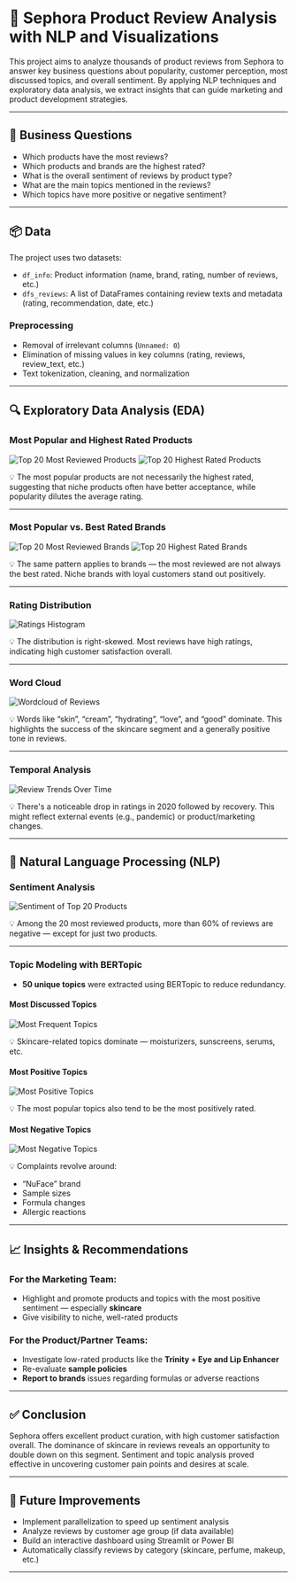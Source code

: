 # 🧴 Sephora Product Review Analysis with NLP and Visualizations

This project aims to analyze thousands of product reviews from Sephora to answer key business questions about popularity, customer perception, most discussed topics, and overall sentiment. By applying NLP techniques and exploratory data analysis, we extract insights that can guide marketing and product development strategies.

---

## 🧠 Business Questions

- Which products have the most reviews?
- Which products and brands are the highest rated?
- What is the overall sentiment of reviews by product type?
- What are the main topics mentioned in the reviews?
- Which topics have more positive or negative sentiment?

---

## 📦 Data

The project uses two datasets:

- `df_info`: Product information (name, brand, rating, number of reviews, etc.)
- `dfs_reviews`: A list of DataFrames containing review texts and metadata (rating, recommendation, date, etc.)

### Preprocessing
- Removal of irrelevant columns (`Unnamed: 0`)
- Elimination of missing values in key columns (rating, reviews, review_text, etc.)
- Text tokenization, cleaning, and normalization

---

## 🔍 Exploratory Data Analysis (EDA)

### Most Popular and Highest Rated Products

![Top 20 Most Reviewed Products](INSERT_IMAGE_PATH1)
![Top 20 Highest Rated Products](INSERT_IMAGE_PATH2)

💡 The most popular products are not necessarily the highest rated, suggesting that niche products often have better acceptance, while popularity dilutes the average rating.

---

### Most Popular vs. Best Rated Brands

![Top 20 Most Reviewed Brands](INSERT_IMAGE_PATH3)
![Top 20 Highest Rated Brands](INSERT_IMAGE_PATH4)

💡 The same pattern applies to brands — the most reviewed are not always the best rated. Niche brands with loyal customers stand out positively.

---

### Rating Distribution

![Ratings Histogram](INSERT_IMAGE_PATH5)

💡 The distribution is right-skewed. Most reviews have high ratings, indicating high customer satisfaction overall.

---

### Word Cloud

![Wordcloud of Reviews](INSERT_IMAGE_PATH6)

💡 Words like “skin”, “cream”, “hydrating”, “love”, and “good” dominate. This highlights the success of the skincare segment and a generally positive tone in reviews.

---

### Temporal Analysis

![Review Trends Over Time](INSERT_IMAGE_PATH7)

💡 There's a noticeable drop in ratings in 2020 followed by recovery. This might reflect external events (e.g., pandemic) or product/marketing changes.

---

## 💬 Natural Language Processing (NLP)

### Sentiment Analysis

![Sentiment of Top 20 Products](INSERT_IMAGE_PATH8)

💡 Among the 20 most reviewed products, more than 60% of reviews are negative — except for just two products.

---

### Topic Modeling with BERTopic

- **50 unique topics** were extracted using BERTopic to reduce redundancy.

#### Most Discussed Topics

![Most Frequent Topics](INSERT_IMAGE_PATH9)

💡 Skincare-related topics dominate — moisturizers, sunscreens, serums, etc.

#### Most Positive Topics

![Most Positive Topics](INSERT_IMAGE_PATH10)

💡 The most popular topics also tend to be the most positively rated.

#### Most Negative Topics

![Most Negative Topics](INSERT_IMAGE_PATH11)

💡 Complaints revolve around:
- “NuFace” brand
- Sample sizes
- Formula changes
- Allergic reactions

---

## 📈 Insights & Recommendations

### For the Marketing Team:
- Highlight and promote products and topics with the most positive sentiment — especially **skincare**
- Give visibility to niche, well-rated products

### For the Product/Partner Teams:
- Investigate low-rated products like the **Trinity + Eye and Lip Enhancer**
- Re-evaluate **sample policies**
- **Report to brands** issues regarding formulas or adverse reactions

---

## ✅ Conclusion

Sephora offers excellent product curation, with high customer satisfaction overall. The dominance of skincare in reviews reveals an opportunity to double down on this segment. Sentiment and topic analysis proved effective in uncovering customer pain points and desires at scale.

---

## 🔧 Future Improvements

- Implement parallelization to speed up sentiment analysis
- Analyze reviews by customer age group (if data available)
- Build an interactive dashboard using Streamlit or Power BI
- Automatically classify reviews by category (skincare, perfume, makeup, etc.)

---
